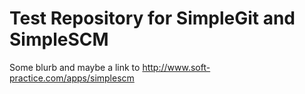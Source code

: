 Test Repository for SimpleGit and SimpleSCM
====
Some blurb and maybe a link to http://www.soft-practice.com/apps/simplescm


